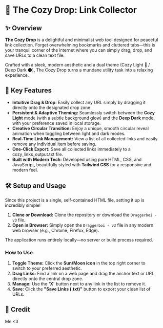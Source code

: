 # **🌙 The Cozy Drop: Link Collector**

## **✨ Overview**

**The Cozy Drop** is a delightful and minimalist web tool designed for peaceful link collection. Forget overwhelming bookmarks and cluttered tabs—this is your tranquil corner of the internet where you can simply drag, drop, and save URLs to a clean text file.

Crafted with a sleek, modern aesthetic and a dual theme (Cozy Light 🌸 / Deep Dark 🌑), The Cozy Drop turns a mundane utility task into a relaxing experience.

## **🚀 Key Features**

* **Intuitive Drag & Drop:** Easily collect any URL simply by dragging it directly onto the designated drop zone.  
* **Persistent & Adaptive Theming:** Seamlessly switch between the **Cozy Light** mode (with a subtle background glow) and the **Deep Dark** mode, with your preference saved in local storage.  
* **Creative Circular Transition:** Enjoy a unique, smooth circular reveal animation when toggling between light and dark modes.  
* **Real-Time Link Management:** View a list of all collected links and easily remove any individual item before saving.  
* **One-Click Export:** Save all collected links immediately to a cozy\_links\_output.txt file.  
* **Built with Modern Tech:** Developed using pure HTML, CSS, and JavaScript, beautifully styled with **Tailwind CSS** for a responsive and modern feel.

## **🛠️ Setup and Usage**

Since this project is a single, self-contained HTML file, setting it up is incredibly simple\!

1. **Clone or Download:** Clone the repository or download the `Draggerboi - v3` file.  
2. **Open in Browser:** Simply open the `Draggerboi - v3` file in any modern web browser (e.g., Chrome, Firefox, Edge).

The application runs entirely locally—no server or build process required.

### **How to Use**

1. **Toggle Theme:** Click the **Sun/Moon icon** in the top right corner to switch to your preferred aesthetic.  
2. **Drag Links:** Find a link on a web page and drag the anchor text or URL directly onto the central drop zone.  
3. **Manage:** Use the **'X'** button next to any link in the list to remove it.  
4. **Save:** Click the **"Save Links (.txt)"** button to export your clean list of URLs.


## **📜 Credit**

Me <3
